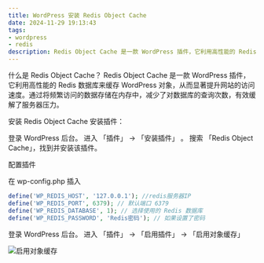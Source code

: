 ```yaml
---
title: WordPress 安装 Redis Object Cache
date: 2024-11-29 19:13:43
tags:
- wordpress
- redis
description: Redis Object Cache 是一款 WordPress 插件，它利用高性能的 Redis 数据库来缓存 WordPress 对象，从而显著提升网站的访问速度。
---
```

什么是 Redis Object Cache？
Redis Object Cache 是一款 WordPress 插件，它利用高性能的 Redis 数据库来缓存 WordPress 对象，从而显著提升网站的访问速度。通过将频繁访问的数据存储在内存中，减少了对数据库的查询次数，有效缓解了服务器压力。

安装 Redis Object Cache
安装插件：

登录 WordPress 后台。
进入 「插件」 -> 「安装插件」 。
搜索 「Redis Object Cache」，找到并安装该插件。

配置插件

在 wp-config.php 插入
``` php
define('WP_REDIS_HOST', '127.0.0.1'); //redis服务器IP
define('WP_REDIS_PORT', 6379); // 默认端口 6379
define('WP_REDIS_DATABASE', 1); // 选择使用的 Redis 数据库
define('WP_REDIS_PASSWORD', 'Redis密码'); // 如果设置了密码
```
登录 WordPress 后台。
进入 「插件」 -> 「启用插件」 -> 「启用对象缓存」

<img src="{% config img %}images/2be16a658f43.png" alt="启用对象缓存">